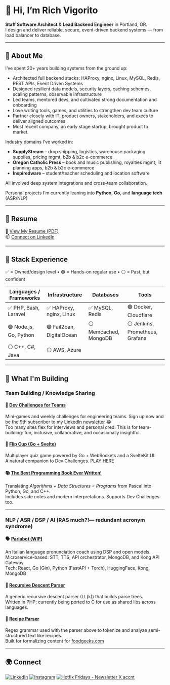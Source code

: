 # 👋 Hi, I’m Rich Vigorito

**Staff Software Architect** & **Lead Backend Engineer** in Portland, OR.  
I design and deliver reliable, secure, event-driven backend systems — from load balancer to database.

---

## 🧠 About Me

I’ve spent 20+ years building systems from the ground up:
- Architected full backend stacks: HAProxy, nginx, Linux, MySQL, Redis, REST APIs, Event Driven Systems
- Designed resilient data models, security layers, caching schemes, scaling patterns, observable infrastructure 
- Led teams, mentored devs, and cultivated strong documentation and onboarding
- Love writing tools, games, and utilities to strengthen dev team culture
- Partner closely with IT, product owners, stakeholders, and execs to deliver aligned outcomes  
- Most recent company, an early stage startup, brought product to market.

Industry domains I’ve worked in:
- **SupplyStream** – drop shipping, logistics, warehouse packaging supplies, pricing mgmt, b2b & b2c e-commerce
- **Oregon Catholic Press** – book and music publishing, royalties mgmt, lit planning apps, b2b & b2c e-commerce
- **Inspiredware** – student/teacher scheduling and location software

All involved deep system integrations and cross-team collaboration.

Personal projects I'm currently leaning into **Python**, **Go**, and **language tech** (ASR/NLP)

---

## 📄 Resume

📄 [View My Resume (PDF)](https://drive.google.com/file/d/1LAci2MGwKP3VmIO-UqVnMgismsraRvmN/view?usp=sharing)  
📫 [Connect on LinkedIn](https://www.linkedin.com/in/rich-vigorito)

---

## 🧱 Stack Experience

✅ = Owned/design level • 🟢 = Hands-on regular use • ⚪ = Past, but confident

| Languages / Frameworks | Infrastructure           | Databases            | Tools                     |
|------------------------|--------------------------|-----------------------|---------------------------|
| ✅ PHP, Bash, Laravel  | ✅ HAProxy, nginx, Linux  | ✅ MySQL, Redis        | 🟢 Docker, Cloudflare     |
| 🟢 Node.js, Go, Python | 🟢 Fail2ban, DigitalOcean | ⚪ Memcached, MongoDB  | ⚪ Jenkins, Prometheus, Grafana |
| ⚪ C++, C#, Java        | ⚪ AWS, Azure             |                       |                           |

---

## 🚧 What I'm Building

### Team Building / Knowledge Sharing

#### 🧩 [Dev Challenges for Teams](https://github.com/richvigorito/dev-challenges)  
Mini-games and weekly challenges for engineering teams. Sign up now and be the 9th subscriber to my [LinkedIn newsletter](https://www.linkedin.com/newsletters/dev-challenges-weekly-7323828498429550592/) 😂  
Too many sites flex for interviews and personal cred. This is for team-building: fun, inclusive, collaborative, and occasionally insightful.

#### 🧠 [Flip Cup (Go + Svelte)](https://github.com/richvigorito/flip-cup)  
Multiplayer quiz game powered by Go + WebSockets and a SvelteKit UI.  
A natural companion to Dev Challenges. [PLAY HERE](https://flipcup.fly.dev)

#### 📚 [The Best Programming Book Ever Written!](https://github.com/richvigorito/the-best-programming-book-ever-written)  
Translating *Algorithms + Data Structures = Programs* from Pascal into Python, Go, and C++.  
Includes side notes and modern interpretations. Supports Dev Challenges too.

---

### NLP / ASR / DSP / AI (RAS much?!— redundant acronym syndrome)

#### 🗣️ [Parlabot (WIP)](https://github.com/richvigorito/parlabot)  
An Italian language pronunciation coach using DSP and open models.  
Microservice-based: STT, TTS, API orchestrator, MongoDB, and Kong API Gateway.  
Tech: React, Go (Gin), Python (FastAPI + Torch), HuggingFace, Kong, MongoDB

#### 🧪 [Recursive Descent Parser](https://github.com/richvigorito/Lexer)  
A generic recursive descent parser (LL(k)) that builds parse trees.  
Written in PHP; currently being ported to C for use as shared libs across languages.

#### 🥣 [Recipe Parser](https://github.com/richvigorito/RecipeParser)  
Regex grammar used with the parser above to tokenize and analyze semi-structured text like recipes.  
Built for formalizing content for [foodgeeks.com](https://foodgeeks.com/index.html)

---

## 🌍 Connect

[![LinkedIn](https://img.shields.io/badge/LinkedIn-%230077B5.svg?style=for-the-badge&logo=linkedin&logoColor=white)](https://www.linkedin.com/in/rich-vigorito)
 [![Instagram](https://img.shields.io/badge/instagram-%23E4405F.svg?style=for-the-badge&logo=instagram&logoColor=white)](https://www.instagram.com/richvigorito) [![Hotfix Fridays - Newsletter X accnt](https://img.shields.io/badge/Hotfix%20Fridays-%231DA1F2.svg?style=for-the-badge&logo=x&logoColor=white)](https://x.com/hotfixfridays)
